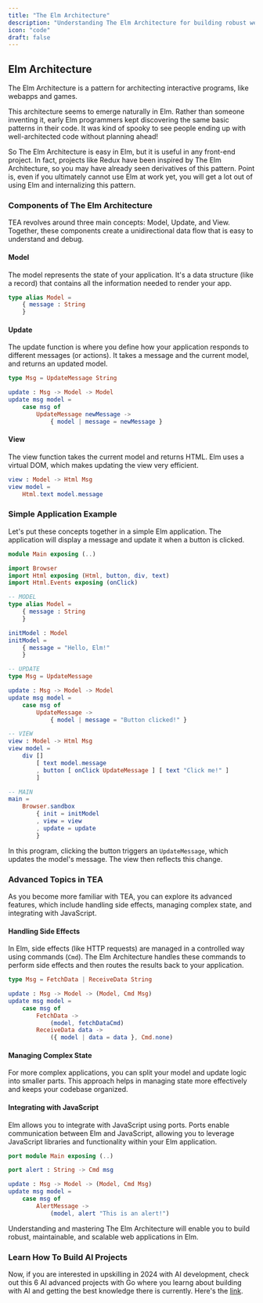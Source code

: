 ```yaml
---
title: "The Elm Architecture"
description: "Understanding The Elm Architecture for building robust web applications."
icon: "code"
draft: false
---
```


## Elm Architecture

The Elm Architecture is a pattern for architecting interactive programs, like webapps and games.

This architecture seems to emerge naturally in Elm. Rather than someone inventing it, early Elm programmers kept discovering the same basic patterns in their code. It was kind of spooky to see people ending up with well-architected code without planning ahead!

So The Elm Architecture is easy in Elm, but it is useful in any front-end project. In fact, projects like Redux have been inspired by The Elm Architecture, so you may have already seen derivatives of this pattern. Point is, even if you ultimately cannot use Elm at work yet, you will get a lot out of using Elm and internalizing this pattern.

### Components of The Elm Architecture

TEA revolves around three main concepts: Model, Update, and View. Together, these components create a unidirectional data flow that is easy to understand and debug.

#### Model

The model represents the state of your application. It's a data structure (like a record) that contains all the information needed to render your app.

```elm
type alias Model = 
    { message : String 
    }
```

#### Update

The update function is where you define how your application responds to different messages (or actions). It takes a message and the current model, and returns an updated model.

```elm
type Msg = UpdateMessage String

update : Msg -> Model -> Model
update msg model =
    case msg of
        UpdateMessage newMessage ->
            { model | message = newMessage }
```

#### View

The view function takes the current model and returns HTML. Elm uses a virtual DOM, which makes updating the view very efficient.

```elm
view : Model -> Html Msg
view model =
    Html.text model.message
```

### Simple Application Example

Let's put these concepts together in a simple Elm application. The application will display a message and update it when a button is clicked.

```elm
module Main exposing (..)

import Browser
import Html exposing (Html, button, div, text)
import Html.Events exposing (onClick)

-- MODEL
type alias Model = 
    { message : String 
    }

initModel : Model
initModel = 
    { message = "Hello, Elm!" 
    }

-- UPDATE
type Msg = UpdateMessage

update : Msg -> Model -> Model
update msg model =
    case msg of
        UpdateMessage ->
            { model | message = "Button clicked!" }

-- VIEW
view : Model -> Html Msg
view model =
    div []
        [ text model.message
        , button [ onClick UpdateMessage ] [ text "Click me!" ]
        ]

-- MAIN
main =
    Browser.sandbox 
        { init = initModel
        , view = view
        , update = update 
        }

```

In this program, clicking the button triggers an `UpdateMessage`, which updates the model's message. The view then reflects this change.

### Advanced Topics in TEA

As you become more familiar with TEA, you can explore its advanced features, which include handling side effects, managing complex state, and integrating with JavaScript.

#### Handling Side Effects

In Elm, side effects (like HTTP requests) are managed in a controlled way using commands (`Cmd`). The Elm Architecture handles these commands to perform side effects and then routes the results back to your application.

```elm
type Msg = FetchData | ReceiveData String

update : Msg -> Model -> (Model, Cmd Msg)
update msg model =
    case msg of
        FetchData ->
            (model, fetchDataCmd)
        ReceiveData data ->
            ({ model | data = data }, Cmd.none)
```

#### Managing Complex State

For more complex applications, you can split your model and update logic into smaller parts. This approach helps in managing state more effectively and keeps your codebase organized.

#### Integrating with JavaScript

Elm allows you to integrate with JavaScript using ports. Ports enable communication between Elm and JavaScript, allowing you to leverage JavaScript libraries and functionality within your Elm application.

```elm
port module Main exposing (..)

port alert : String -> Cmd msg

update : Msg -> Model -> (Model, Cmd Msg)
update msg model =
    case msg of
        AlertMessage ->
            (model, alert "This is an alert!")
```

Understanding and mastering The Elm Architecture will enable you to build robust, maintainable, and scalable web applications in Elm.

### Learn How To Build AI Projects

Now, if you are interested in upskilling in 2024 with AI development, check out this 6 AI advanced projects with Go where you learng about building with AI and getting the best knowledge there is currently. Here's the [link](https://akhilsharmatech.gumroad.com/l/zgxqq).
